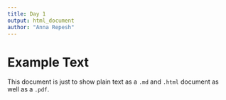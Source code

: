 ```yaml
---
title: Day 1
output: html_document
author: "Anna Repesh"
---
```


# Example Text

This document is just to show plain text as a `.md` and `.html` document as well as a `.pdf`.
